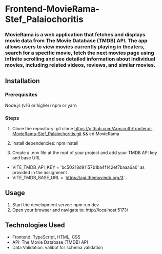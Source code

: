 # Frontend-MovieRama-Stef_Palaiochoritis

### MovieRama is a web application that fetches and displays movie data from The Movie Database (TMDB) API. The app allows users to view movies currently playing in theaters, search for a specific movie, fetch the next movies page using infinite scrolling and see detailed information about individual movies, including related videos, reviews, and similar movies.
## Installation

### Prerequisites

Node.js (v16 or higher)
npm or yarn

### Steps

1. Clone the repository:
   git clone https://github.com/Armaroth/frontend-MovieRama-Stef_Palaiochoritis.git
   && cd MovieRama

2. Install dependencies:
   npm install

3. Create a .env file at the root of your project and add your TMDB API key and base URL

- VITE_TMDB_API_KEY = 'bc50218d91157b1ba4f142ef7baaa6a0' as provided in the assignment .
- VITE_TMDB_BASE_URL = 'https://api.themoviedb.org/3' .

## Usage

1.  Start the development server:
    npm run dev
2.  Open your browser and navigate to:
    http://localhost:5173/

## Technologies Used

- Frontend: TypeScript, HTML, CSS
- API: The Movie Database (TMDB) API
- Data Validation: valibot for schema validation
